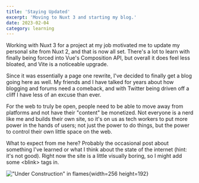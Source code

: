 ```yaml
---
title: 'Staying Updated'
excerpt: 'Moving to Nuxt 3 and starting my blog.'
date: 2023-02-04
category: learning
---
```


Working with Nuxt 3 for a project at my job motivated me to update my personal site from Nuxt 2, and that is now all set. There's a lot to learn with finally being forced into Vue's Composition API, but overall it does feel less bloated, and Vite is a noticeable upgrade.

Since it was essentially a page one rewrite, I've decided to finally get a blog going here as well. My friends and I have talked for years about how blogging and forums need a comeback, and with Twitter being driven off a cliff I have less of an excuse than ever.

For the web to truly be open, people need to be able to move away from platforms and not have their "content" be monetized. Not everyone is a nerd like me and builds their own site, so it's on us as tech workers to put more power in the hands of users; not just the power to do things, but the power to control their own little space on the web.

What to expect from me here? Probably the occasional post about something I've learned or what I think about the state of the internet (hint: it's not good). Right now the site is a little visually boring, so I might add some \<blink\> tags in.

!["Under Construction" in flames](/blog/under-construction.gif){width=256 height=192}